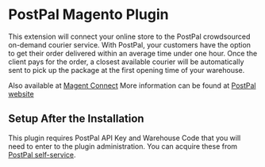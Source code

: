 PostPal Magento Plugin
======================


This extension will connect your online store to the PostPal crowdsourced on-demand courier service. With PostPal, your customers have the option to get their order delivered within an average time under one hour.
Once the client pays for the order, a closest available courier will be automatically sent to pick up the package at the first opening time of your warehouse.

Also available at [Magent Connect](https://www.magentocommerce.com/magento-connect/catalog/product/view/id/30565/)
More information can be found at [PostPal website](https:/www.postpal.ee/en)

## Setup After the Installation 
This plugin requires PostPal API Key and Warehouse Code that you will need to enter to the plugin administration. You can acquire these from [PostPal self-service](https://my.postpal.ee).
